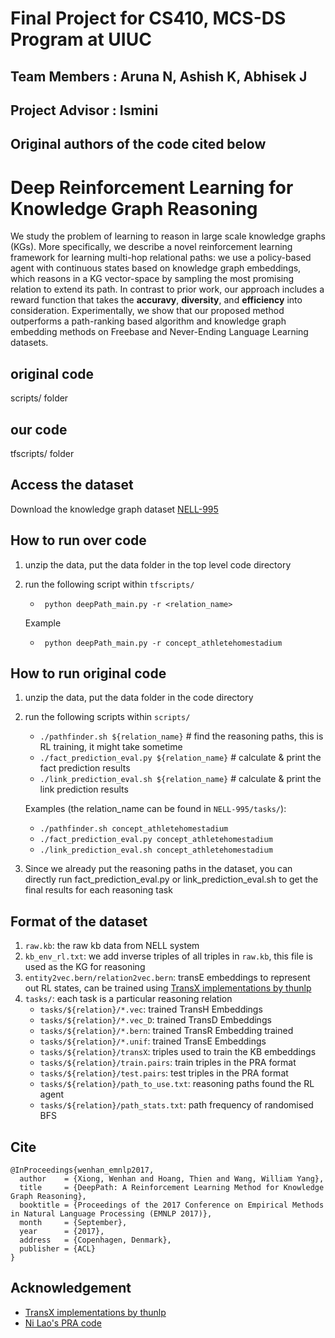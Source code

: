 # Final Project for CS410, MCS-DS Program at UIUC
## Team Members : Aruna N, Ashish K, Abhisek J
## Project Advisor : Ismini 
## Original authors of the code cited below


# Deep Reinforcement Learning for Knowledge Graph Reasoning
We study the problem of learning to reason in large scale knowledge graphs (KGs). More specifically, we describe a novel reinforcement learning framework for learning multi-hop relational paths: we use a policy-based agent with continuous states based on knowledge graph embeddings, which reasons in a KG vector-space by sampling the most promising relation to extend its path. In contrast to prior work, our approach includes a reward function that takes the **accuravy**, **diversity**, and **efficiency** into consideration. Experimentally, we show that our proposed method outperforms a path-ranking based algorithm and knowledge graph embedding methods on Freebase and Never-Ending Language Learning datasets.

## original code
scripts/ folder

## our code 
tfscripts/ folder

## Access the dataset
Download the knowledge graph dataset [NELL-995](http://cs.ucsb.edu/~xwhan/datasets/NELL-995.zip)

## How to run over code
1. unzip the data, put the data folder in the top level code directory
2. run the following script within `tfscripts/`
   * ` python deepPath_main.py -r <relation_name>`
   
   Example
   * ` python deepPath_main.py -r concept_athletehomestadium`
   
## How to run original code 
1. unzip the data, put the data folder in the code directory
2. run the following scripts within `scripts/`
    *   `./pathfinder.sh ${relation_name}`  # find the reasoning paths, this is RL training, it might take sometime
    *   `./fact_prediction_eval.py ${relation_name}` # calculate & print the fact prediction results
    *   `./link_prediction_eval.sh ${relation_name}` # calculate & print the link prediction results

    Examples (the relation_name can be found in `NELL-995/tasks/`):
    * `./pathfinder.sh concept_athletehomestadium` 
    * `./fact_prediction_eval.py concept_athletehomestadium`
    * `./link_prediction_eval.sh concept_athletehomestadium`
3. Since we already put the reasoning paths in the dataset, you can directly run fact_prediction_eval.py or link_prediction_eval.sh to get the final results for each reasoning task

## Format of the dataset
1. `raw.kb`: the raw kb data from NELL system
2. `kb_env_rl.txt`: we add inverse triples of all triples in `raw.kb`, this file is used as the KG for reasoning
3. `entity2vec.bern/relation2vec.bern`: transE embeddings to represent out RL states, can be trained using [TransX implementations by thunlp](https://github.com/thunlp/Fast-TransX)
4. `tasks/`: each task is a particular reasoning relation
    * `tasks/${relation}/*.vec`: trained TransH Embeddings
    * `tasks/${relation}/*.vec_D`: trained TransD Embeddings
    * `tasks/${relation}/*.bern`: trained TransR Embedding trained
    * `tasks/${relation}/*.unif`: trained TransE Embeddings
    * `tasks/${relation}/transX`: triples used to train the KB embeddings
    * `tasks/${relation}/train.pairs`: train triples in the PRA format
    * `tasks/${relation}/test.pairs`: test triples in the PRA format
    * `tasks/${relation}/path_to_use.txt`: reasoning paths found the RL agent
    * `tasks/${relation}/path_stats.txt`: path frequency of randomised BFS

## Cite
```
@InProceedings{wenhan_emnlp2017,
  author    = {Xiong, Wenhan and Hoang, Thien and Wang, William Yang},
  title     = {DeepPath: A Reinforcement Learning Method for Knowledge Graph Reasoning},
  booktitle = {Proceedings of the 2017 Conference on Empirical Methods in Natural Language Processing (EMNLP 2017)},
  month     = {September},
  year      = {2017},
  address   = {Copenhagen, Denmark},
  publisher = {ACL}
}
```

## Acknowledgement
* [TransX implementations by thunlp](https://github.com/thunlp/Fast-TransX)
* [Ni Lao's PRA code](http://www.cs.cmu.edu/~nlao/)
